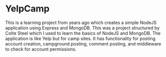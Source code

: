 # YelpCamp

This is a learning project from years ago which creates a simple NodeJS application using Express and MongoDB. This was a project structured by Colte Steel which I used to learn the basics of NodeJS and MongoDB. The application is like Yelp but for camp sites. It has functionality for posting account creation, campground posting, comment posting, and middleware to check for account permissions.
